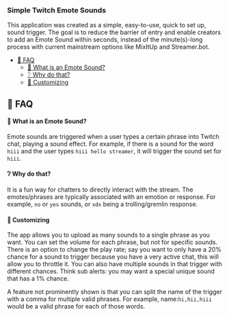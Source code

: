 ### Simple Twitch Emote Sounds

This application was created as a simple, easy-to-use, quick to set up, sound trigger. The goal is to reduce the barrier of entry and enable creators to add an Emote Sound within seconds, instead of the minute(s)-long process with current mainstream options like MixItUp and Streamer.bot.

- [📝 FAQ](#-faq)
    - [🤔 What is an Emote Sound?](#-what-is-an-emote-sound)
    - [❔ Why do that?](#-why-do-that)
    - [💅 Customizing](#-customizing)

## 📝 FAQ

#### 🤔 What is an Emote Sound?

Emote sounds are triggered when a user types a certain phrase into Twitch chat, playing a sound effect. For example, if there is a sound for the word `hiii` and the user types `hiii hello streamer`, it will trigger the sound set for `hiii`.

#### ❔ Why do that?

It is a fun way for chatters to directly interact with the stream. The emotes/phrases are typically associated with an emotion or response. For example, `no` or `yes` sounds, or `xdx` being a trolling/gremlin response.

#### 💅 Customizing

The app allows you to upload as many sounds to a single phrase as you want. You can set the volume for each phrase, but not for specific sounds. There is an option to change the play rate; say you want to only have a 20% chance for a sound to trigger because you have a very active chat, this will allow you to throttle it. You can also have multiple sounds in that trigger with different chances. Think sub alerts: you may want a special unique sound that has a 1% chance.

A feature not prominently shown is that you can split the name of the trigger with a comma for multiple valid phrases. For example, name:`hi,hii,hiii` would be a valid phrase for each of those words.